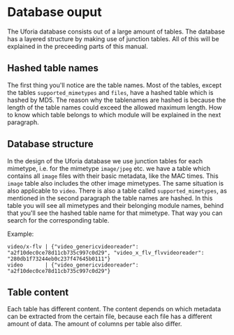 Database ouput
======
The Uforia database consists out of a large amount of tables. The database has a layered structure by making use of junction tables. All of this will be explained in the preceeding parts of this manual.

Hashed table names
-----
The first thing you'll notice are the table names. Most of the tables, except the tables `supported_mimetypes` and `files`, have a hashed table which is hashed by MD5. The reason why the tablenames are hashed is because the length of the table names could exceed the allowed maximum length. How to know which table belongs to which module will be explained in the next paragraph.

Database structure
-----
In the design of the Uforia database we use junction tables for each mimetype, i.e. for the mimetype `image/jpeg` etc. we have a table which contains all `image` files with their basic metadata, like the MAC times. This `image` table also includes the other image mimetypes. The same situation is also applicable to `video`.
There is also a table called `supported_mimetypes`, as mentioned in the second paragraph the table names are hashed. In this table you will see all mimetypes and their belonging module names, behind that you'll see the hashed table name for that mimetype. That way you can search for the corresponding table.

Example:
```
video/x-flv | {"video_genericvideoreader": "a2f10dec0ce78d11cb735c997c0d29", "video_x_flv_flvvideoreader": "280db1f73244eb0c237f47645b0111"}
video       | {"video_genericvideoreader": "a2f10dec0ce78d11cb735c997c0d29"}
```

Table content
-----
Each table has different content. The content depends on which metadata can be extracted from the certain file, because each file has a different amount of data. The amount of columns per table also differ.
